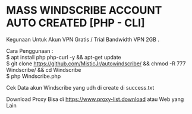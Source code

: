 # MASS WINDSCRIBE ACCOUNT AUTO CREATED [PHP - CLI]   
  
Kegunaan Untuk Akun VPN Gratis / Trial Bandwidth VPN 2GB .   
  
Cara Penggunaan :  
$ apt install php php-curl -y && apt-get update  
$ git clone https://github.com/MisticJr/autowindscribe/ && chmod -R 777 Windscribe/ && cd Windscribe  
$ php Windscribe.php  
  
Cek Data akun Windscribe yang udh di create di success.txt  
  
Download Proxy Bisa di https://www.proxy-list.download atau Web yang Lain  
